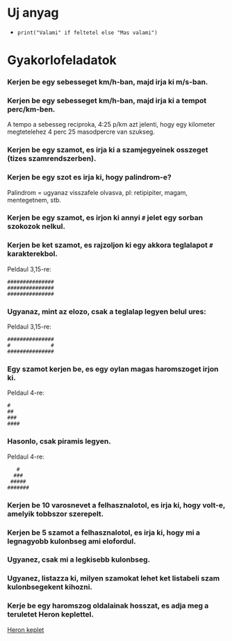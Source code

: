 # Uj anyag

 - `print("Valami" if feltetel else "Mas valami")`

# Gyakorlofeladatok

### Kerjen be egy sebesseget km/h-ban, majd irja ki m/s-ban.

### Kerjen be egy sebesseget km/h-ban, majd irja ki a tempot perc/km-ben.
A tempo a sebesseg reciproka, 4:25 p/km azt jelenti, hogy egy kilometer megtetelehez 4 perc 25 masodpercre van szukseg.

### Kerjen be egy szamot, es irja ki a szamjegyeinek osszeget (tizes szamrendszerben).

### Kerjen be egy szot es irja ki, hogy palindrom-e?
Palindrom = ugyanaz visszafele olvasva, pl: retipipiter, magam, mentegetnem, stb. 

### Kerjen be egy szamot, es irjon ki annyi `#` jelet egy sorban szokozok nelkul.

### Kerjen be ket szamot, es rajzoljon ki egy akkora teglalapot `#` karakterekbol.
Peldaul 3,15-re:
```
###############
###############
###############
```
### Ugyanaz, mint az elozo, csak a teglalap legyen belul ures:
Peldaul 3,15-re:
```
###############
#             #
###############
```
### Egy szamot kerjen be, es egy oylan magas haromszoget irjon ki.
Peldaul 4-re:
```
#
##
###
####
```

### Hasonlo, csak piramis legyen.
Peldaul 4-re:
```
   #
  ###
 #####
#######
```
### Kerjen be 10 varosnevet a felhasznalotol, es irja ki, hogy volt-e, amelyik tobbszor szerepelt.

### Kerjen be 5 szamot a felhasznalotol, es irja ki, hogy mi a legnagyobb kulonbseg ami elofordul.

### Ugyanez, csak mi a legkisebb kulonbseg. 

### Ugyanez, listazza ki, milyen szamokat lehet ket listabeli szam kulonbsegekent kihozni.

### Kerje be egy haromszog oldalainak hosszat, es adja meg a teruletet Heron keplettel.
[Heron keplet](https://hu.wikipedia.org/wiki/H%C3%A9r%C3%B3n-k%C3%A9plet) 


